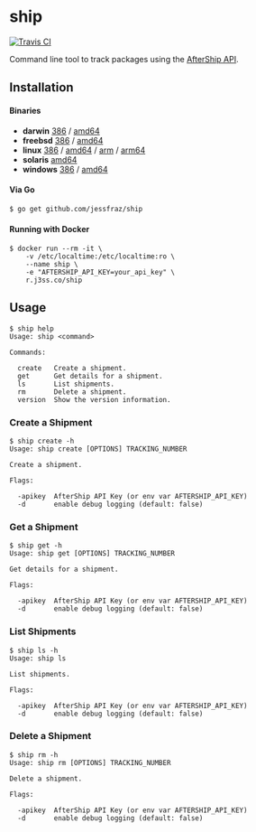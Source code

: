 # ship

[![Travis CI](https://travis-ci.org/jessfraz/ship.svg?branch=master)](https://travis-ci.org/jessfraz/ship)

Command line tool to track packages using the 
[AfterShip API](https://docs.aftership.com/api/4/overview).

## Installation

#### Binaries

- **darwin** [386](https://github.com/jessfraz/ship/releases/download/v0.0.4/ship-darwin-386) / [amd64](https://github.com/jessfraz/ship/releases/download/v0.0.4/ship-darwin-amd64)
- **freebsd** [386](https://github.com/jessfraz/ship/releases/download/v0.0.4/ship-freebsd-386) / [amd64](https://github.com/jessfraz/ship/releases/download/v0.0.4/ship-freebsd-amd64)
- **linux** [386](https://github.com/jessfraz/ship/releases/download/v0.0.4/ship-linux-386) / [amd64](https://github.com/jessfraz/ship/releases/download/v0.0.4/ship-linux-amd64) / [arm](https://github.com/jessfraz/ship/releases/download/v0.0.4/ship-linux-arm) / [arm64](https://github.com/jessfraz/ship/releases/download/v0.0.4/ship-linux-arm64)
- **solaris** [amd64](https://github.com/jessfraz/ship/releases/download/v0.0.4/ship-solaris-amd64)
- **windows** [386](https://github.com/jessfraz/ship/releases/download/v0.0.4/ship-windows-386) / [amd64](https://github.com/jessfraz/ship/releases/download/v0.0.4/ship-windows-amd64)

#### Via Go

```bash
$ go get github.com/jessfraz/ship
```

#### Running with Docker

```console
$ docker run --rm -it \
    -v /etc/localtime:/etc/localtime:ro \
    --name ship \
    -e "AFTERSHIP_API_KEY=your_api_key" \
    r.j3ss.co/ship
```

## Usage

```console
$ ship help
Usage: ship <command>

Commands:

  create   Create a shipment.
  get      Get details for a shipment.
  ls       List shipments.
  rm       Delete a shipment.
  version  Show the version information.
```

### Create a Shipment

```console
$ ship create -h
Usage: ship create [OPTIONS] TRACKING_NUMBER

Create a shipment.

Flags:

  -apikey  AfterShip API Key (or env var AFTERSHIP_API_KEY)
  -d       enable debug logging (default: false)
```

### Get a Shipment

```console
$ ship get -h
Usage: ship get [OPTIONS] TRACKING_NUMBER

Get details for a shipment.

Flags:

  -apikey  AfterShip API Key (or env var AFTERSHIP_API_KEY)
  -d       enable debug logging (default: false)
```

### List Shipments

```console
$ ship ls -h
Usage: ship ls 

List shipments.

Flags:

  -apikey  AfterShip API Key (or env var AFTERSHIP_API_KEY)
  -d       enable debug logging (default: false)
```

### Delete a Shipment

```console
$ ship rm -h
Usage: ship rm [OPTIONS] TRACKING_NUMBER

Delete a shipment.

Flags:

  -apikey  AfterShip API Key (or env var AFTERSHIP_API_KEY)
  -d       enable debug logging (default: false)
```
